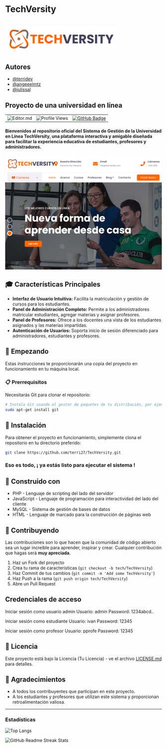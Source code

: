 

# TechVersity
![](https://github.com/terri27/TechVersity/blob/master/img/tech-logo-versity.png?raw=true)
=============

## Autores

- [@terridev](https://github.com/terri27/)
- [@angeeelmtz](https://github.com/angeeelmtz)
- [@julissal](https://github.com/julissal)

## Proyecto de una universidad en línea

| | | |
| :--: | :--: | :--: |
| ![Editor.md](https://img.shields.io/bower/v/editor.md.svg) | ![Profile Views](https://komarev.com/ghpvc/?username=terri27&label=Profile%20views&color=0e75b6&style=flat) | [![GitHub Badge](https://img.shields.io/badge/GitHub-100000?style=for-the-badge&logo=github&logoColor=white)](https://github.com/terri27) |


#### Bienvenidos al repositorio oficial del Sistema de Gestión de la Universidad en Línea TechVersity, una plataforma interactiva y amigable diseñada para facilitar la experiencia educativa de estudiantes, profesores y administradores.

![Universidad en Línea](https://github.com/terri27/TechVersity/blob/master/img/banner-bg.png?raw=true)

## 🎓 Características Principales

- **Interfaz de Usuario Intuitiva:** Facilita la matriculación y gestión de cursos para los estudiantes.
- **Panel de Administración Completo:** Permite a los administradores matricular estudiantes, agregar materias y asignar profesores.
- **Panel de Profesores:** Ofrece a los docentes una vista de los estudiantes asignados y las materias impartidas.
- **Autenticación de Usuarios:** Soporta inicio de sesión diferenciado para administradores, estudiantes y profesores.

## 🚀 Empezando

Estas instrucciones te proporcionarán una copia del proyecto en funcionamiento en tu máquina local.

### 📋 Prerrequisitos

Necesitarás Git para clonar el repositorio:

``` bash
# Instala Git usando el gestor de paquetes de tu distribución, por ejemplo, para sistemas basados en Debian:
sudo apt-get install git
```



## 🔧 Instalación
Para obtener el proyecto en funcionamiento, simplemente clona el repositorio en tu directorio preferido:

``` bash
git clone https://github.com/terri27/TechVersity.git
```

### Eso es todo, ¡ ya estás listo para ejecutar el sistema !


## 📐 Construido con
- PHP - Lenguaje de scripting del lado del servidor
- JavaScript - Lenguaje de programación para interactividad del lado del cliente
- MySQL - Sistema de gestión de bases de datos
- HTML - Lenguaje de marcado para la construcción de páginas web


## 🤝 Contribuyendo

Las contribuciones son lo que hacen que la comunidad de código abierto sea un lugar increíble para aprender, inspirar y crear. Cualquier contribución que hagas será **muy apreciada**.


1. Haz un Fork del proyecto
2. Crea tu rama de características (`git checkout -b tech/TechVersity`)
3. Haz Commit de tus cambios (`git commit -m 'Add some TechVersity'`)
4. Haz Push a la rama (`git push origin tech/TechVersity`)
5. Abre un Pull Request


## Credenciales de acceso
Iniciar sesión como usuario admin
Usuario: admin
Password: 1234abcd..

Iniciar sesión como estudiante
Usuario: ivan
Password: 12345

Iniciar sesión como profesor
Usuario: pprofe
Password: 12345




## 📄 Licencia

Este proyecto está bajo la Licencia (Tu Licencia) - ve el archivo [LICENSE.md](LICENSE.md) para detalles.

## 🎉 Agradecimientos

- A todos los contribuyentes que participan en este proyecto.
- A los estudiantes y profesores que utilizan este sistema y proporcionan retroalimentación valiosa.

---


### Estadísticas

![Top Langs](https://github-readme-stats.vercel.app/api/top-langs/?username=terri27&langs_count=8&theme=dark)

![GitHub Readme Streak Stats](https://github-readme-streak-stats.herokuapp.com/?user=terri27&theme=highcontrast)


